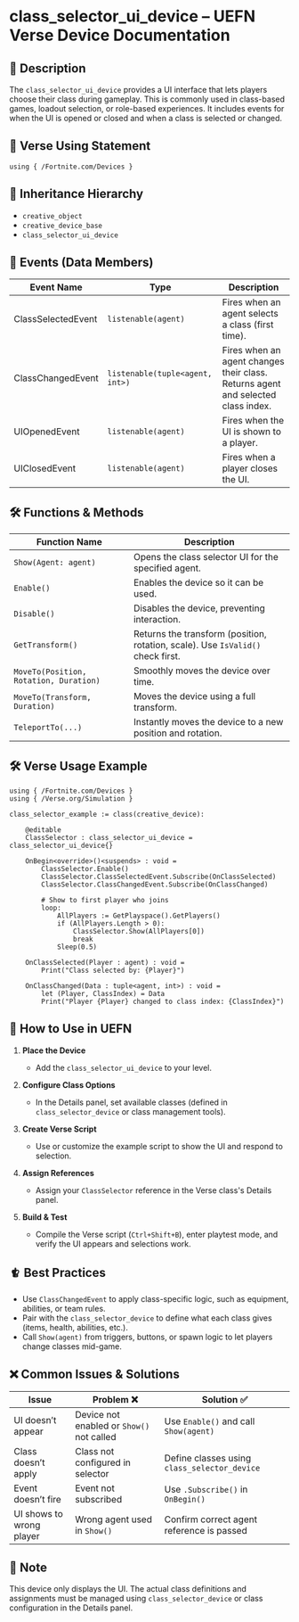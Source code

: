 # class_selector_ui_device – UEFN Verse Device Documentation

## 🔹 Description
The `class_selector_ui_device` provides a UI interface that lets players choose their class during gameplay. This is commonly used in class-based games, loadout selection, or role-based experiences. It includes events for when the UI is opened or closed and when a class is selected or changed.

## 📁 Verse Using Statement
```verse
using { /Fortnite.com/Devices }
```

## 🔗 Inheritance Hierarchy
- `creative_object`
- `creative_device_base`
- `class_selector_ui_device`

## 🦩 Events (Data Members)
| Event Name          | Type                      | Description                                                |
|---------------------|---------------------------|------------------------------------------------------------|
| ClassSelectedEvent  | `listenable(agent)`       | Fires when an agent selects a class (first time).          |
| ClassChangedEvent   | `listenable(tuple<agent, int>)` | Fires when an agent changes their class. Returns agent and selected class index. |
| UIOpenedEvent       | `listenable(agent)`       | Fires when the UI is shown to a player.                    |
| UIClosedEvent       | `listenable(agent)`       | Fires when a player closes the UI.                         |

## 🛠️ Functions & Methods
| Function Name         | Description                                                 |
|-----------------------|-------------------------------------------------------------|
| `Show(Agent: agent)`  | Opens the class selector UI for the specified agent.        |
| `Enable()`            | Enables the device so it can be used.                       |
| `Disable()`           | Disables the device, preventing interaction.                |
| `GetTransform()`      | Returns the transform (position, rotation, scale). Use `IsValid()` check first. |
| `MoveTo(Position, Rotation, Duration)` | Smoothly moves the device over time.                    |
| `MoveTo(Transform, Duration)` | Moves the device using a full transform.              |
| `TeleportTo(...)`     | Instantly moves the device to a new position and rotation.  |

## 🛠️ Verse Usage Example
```verse
using { /Fortnite.com/Devices }
using { /Verse.org/Simulation }

class_selector_example := class(creative_device):

    @editable
    ClassSelector : class_selector_ui_device = class_selector_ui_device{}

    OnBegin<override>()<suspends> : void =
        ClassSelector.Enable()
        ClassSelector.ClassSelectedEvent.Subscribe(OnClassSelected)
        ClassSelector.ClassChangedEvent.Subscribe(OnClassChanged)

        # Show to first player who joins
        loop:
            AllPlayers := GetPlayspace().GetPlayers()
            if (AllPlayers.Length > 0):
                ClassSelector.Show(AllPlayers[0])
                break
            Sleep(0.5)

    OnClassSelected(Player : agent) : void =
        Print("Class selected by: {Player}")

    OnClassChanged(Data : tuple<agent, int>) : void =
        let (Player, ClassIndex) = Data
        Print("Player {Player} changed to class index: {ClassIndex}")
```

## 🔧 How to Use in UEFN
1. **Place the Device**
   - Add the `class_selector_ui_device` to your level.

2. **Configure Class Options**
   - In the Details panel, set available classes (defined in `class_selector_device` or class management tools).

3. **Create Verse Script**
   - Use or customize the example script to show the UI and respond to selection.

4. **Assign References**
   - Assign your `ClassSelector` reference in the Verse class's Details panel.

5. **Build & Test**
   - Compile the Verse script (`Ctrl+Shift+B`), enter playtest mode, and verify the UI appears and selections work.

## 🨀 Best Practices
- Use `ClassChangedEvent` to apply class-specific logic, such as equipment, abilities, or team rules.
- Pair with the `class_selector_device` to define what each class gives (items, health, abilities, etc.).
- Call `Show(agent)` from triggers, buttons, or spawn logic to let players change classes mid-game.

## ❌ Common Issues & Solutions
| Issue                  | Problem ❌                          | Solution ✅                                              |
|------------------------|----------------------------------------|-------------------------------------------------------------|
| UI doesn’t appear       | Device not enabled or `Show()` not called | Use `Enable()` and call `Show(agent)`                        |
| Class doesn’t apply     | Class not configured in selector        | Define classes using `class_selector_device`                |
| Event doesn’t fire      | Event not subscribed                    | Use `.Subscribe()` in `OnBegin()`                           |
| UI shows to wrong player | Wrong agent used in `Show()`            | Confirm correct agent reference is passed                   |

## 📌 Note
This device only displays the UI. The actual class definitions and assignments must be managed using `class_selector_device` or class configuration in the Details panel.

